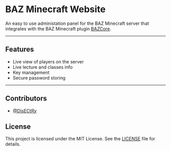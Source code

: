 # BAZ Minecraft Website
An easy to use administation panel for the BAZ Minecraft server that integrates with the BAZ Minecraft plugin [BAZCore](https://github.com/BAZandpoort/BAZCore).

---

## Features
- Live view of players on the server
- Live lecture and classes info
- Key management
- Secure password storing

---

## Contributors
- [@DisECtRy](https://github.com/DisECtRy)


## License
This project is licensed under the MIT License. See the [LICENSE](LICENSE) file for details.